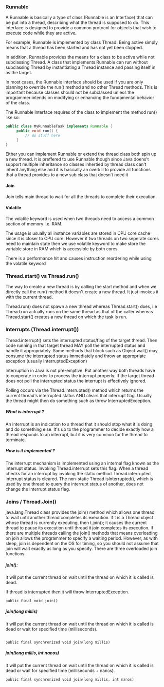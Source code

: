 

### Runnable
A Runnable is basically a type of class (Runnable is an Interface)
that can be put into a thread, describing what the thread is supposed to do.
This interface is designed to provide a common protocol for objects that wish to execute code while they are active.
 
 For example, Runnable is implemented by class Thread.
 Being active simply means that a thread has been started and has not yet been stopped.

In addition, Runnable provides the means for a class to be active while not subclassing Thread.
 A class that implements Runnable can run without subclassing
 Thread by instantiating a Thread instance and passing itself in as the target.
 
 In most cases, the Runnable interface should be used if you are only planning to override the run() method and no other Thread methods.
 This is important because classes should not be subclassed unless the programmer
 intends on modifying or enhancing the fundamental behavior of the class.

The Runnable Interface requires of the class to implement the method run() like so:
```java
public class MyRunnableTask implements Runnable {
     public void run() {
         // do stuff here
     }
}

```

Either you can implement Runnable or extend the thread class both spin up 
a new thread.
It is preffered to use Runnable though since Java doens't support multiple inheritance
so classes inhertied by thread class can't inherit anything else and it is basically
an overkill to provide all functions that a thread provides to a new sub class that doesn't need it

#### Join
Join tells main thread to wait for all the threads to complete their execution.

#### Volatile

The volatile keyword is used when two threads need to access a common section
of memory i.e. RAM. 

The usage is usually all instance variables are stored in CPU core cache since it is closer to CPU core.
However if two threads on two seperate cores need to maintain state then we use volatile keyword
to make store the variable store in RAM which is accessible by both cores.

There is a performance hit and causes instruction reordering while using the volatile keyword


### Thread.start() vs Thread.run()

The way to create a new thread is by calling the start method and when we directly call
the run() method it doesn't create a new thread. It just invokes it with the current thread.

Thread.run() does not spawn a new thread whereas Thread.start()
does, i.e Thread.run actually runs on the same thread
as that of the caller whereas Thread.start() creates
a new thread on which the task is run.
   
### Interrupts (Thread.interrupt())
Thread.interrupt() sets the interrupted status/flag of the target thread. Then code running in that target 
thread MAY poll the interrupted status and handle it appropriately. Some methods that block such as
Object.wait() may consume the interrupted status immediately and throw an appropriate exception
(usually InterruptedException)

Interruption in Java is not pre-emptive. Put another way both threads have to cooperate in order to process
the interrupt properly. If the target thread does not poll the interrupted status the interrupt is effectively ignored.

Polling occurs via the Thread.interrupted() method which returns the current thread's interrupted status AND
clears that interrupt flag. Usually the thread might then do something such as throw InterruptedException.


##### What is interrupt ?

An interrupt is an indication to a thread that it should stop what it is doing 
and do something else. It's up to the programmer 
to decide exactly how a thread responds to an interrupt,
 but it is very common for the thread to terminate.

##### How is it implemented ?

The interrupt mechanism is implemented using an internal flag known as the
interrupt status. Invoking Thread.interrupt sets this flag. When a thread
checks for an interrupt by invoking the static method Thread.interrupted,
interrupt status is cleared. The non-static Thread.isInterrupted(), which 
is used by one thread to query the interrupt status of another, does not 
change the interrupt status flag.

### Joins / Thread.Join()

java.lang.Thread class provides the join() method which allows one thread to wait until another thread completes its execution. If t is a Thread object whose thread is currently executing, then t.join(); it causes the current thread to pause its execution until thread it join completes its execution.
If there are multiple threads calling the join() methods that means overloading on join allows the programmer to specify a waiting period. However, as with sleep, join is dependent on the OS for timing, so you should not assume that join will wait exactly as long as you specify.
There are three overloaded join functions.

##### join(): 

It will put the current thread on wait until the thread on which it is called is dead.
 
 If thread is interrupted then it will throw InterruptedException.

```text
public final void join()
```

##### join(long millis) 
It will put the current thread on wait until the thread on which it is called is dead or wait for specified time (milliseconds).
```text

public final synchronized void join(long millis)
```

##### join(long millis, int nanos)

It will put the current thread on wait until the thread on which it is called is dead or wait for specified time (milliseconds + nanos).
```text
public final synchronized void join(long millis, int nanos)
```


